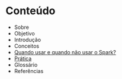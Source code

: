 # Conteúdo
* Sobre
* Objetivo
* Introdução
* Conceitos
* [Quando usar e quando não usar o Spark?](/seções/quando_usar.md)
* [Prática](/seções/prática.md)
* Glossário
* Referências
